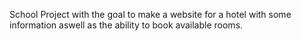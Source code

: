 School Project with the goal to make a website for a hotel with some information aswell as the ability to book available rooms. 
